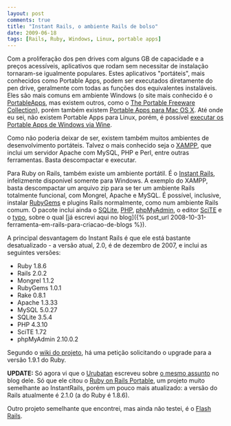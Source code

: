 ```yaml
---
layout: post
comments: true
title: "Instant Rails, o ambiente Rails de bolso"
date: 2009-06-18
tags: [Rails, Ruby, Windows, Linux, portable apps]
---
```

Com a proliferação dos pen drives com alguns GB de capacidade e a preços acessíveis, aplicativos que rodam sem necessitar de instalação tornaram-se igualmente populares. Estes aplicativos "portáteis", mais conhecidos como Portable Apps, podem ser executados diretamente do pen drive, geralmente com todas as funções dos equivalentes instaláveis. Eles são mais comuns em ambiente Windows (o site mais conhecido é o [PortableApps](http://portableapps.com/), mas existem outros, como o [The Portable Freeware Collection](http://www.portablefreeware.com/)), porém também existem [Portable Apps para Mac OS X](http://www.freesmug.org/portableapps/). Até onde eu sei, não existem Portable Apps para Linux, porém, é possível [executar os Portable Apps de Windows via Wine](http://www.linuxfortravelers.com/running-portable-apps-on-linux).

Como não poderia deixar de ser, existem também muitos ambientes de desenvolvimento portáteis. Talvez o mais conhecido seja o [XAMPP](http://portableapps.com/apps/development/servers/xampp), que inclui um servidor Apache com MySQL, PHP e Perl, entre outras ferramentas. Basta descompactar e executar.

Para Ruby on Rails, também existe um ambiente portátil. É o [Instant Rails](http://rubyforge.org/projects/instantrails/), infelizmente disponível somente para Windows. A exemplo do XAMPP, basta descompactar um arquivo zip para se ter um ambiente Rails totalmente funcional, com Mongrel, Apache e MySQL. É possível, inclusive, instalar [RubyGems](http://rubygems.org/) e plugins Rails normalmente, como num ambiente Rails comum. O pacote inclui ainda o [SQLite](http://www.sqlite.org/), [PHP](http://www.php.net/), [phpMyAdmin](http://www.phpmyadmin.net/), o editor [SciTE](http://www.scintilla.org/SciTE.html) e o [typo](http://typosphere.org/), sobre o qual [já escrevi aqui no blog]({% post_url 2008-10-31-ferramenta-em-rails-para-criacao-de-blogs %}).

A principal desvantagem do Instant Rails é que ele está bastante desatualizado - a versão atual, 2.0, é de dezembro de 2007, e inclui as seguintes versões:

- Ruby 1.8.6
- Rails 2.0.2
- Mongrel 1.1.2
- RubyGems 1.0.1
- Rake 0.8.1
- Apache 1.3.33
- MySQL 5.0.27
- SQLite 3.5.4
- PHP 4.3.10
- SciTE 1.72
- phpMyAdmin 2.10.0.2

Segundo o [wiki do projeto](http://instantrails.rubyforge.org/wiki/wiki.pl), há uma petição solicitando o upgrade para a versão 1.9.1 do Ruby.

**UPDATE:** Só agora vi que o [Urubatan](http://www.urubatan.com.br/) escreveu sobre [o mesmo assunto](http://www.urubatan.com.br/carregando-o-rails-no-bolso-e-programando-em-qualquer-lugar/) no blog dele. Só que ele citou o [Ruby on Rails Portable](http://sourceforge.net/projects/railsportable/), um projeto muito semelhante ao InstantRails, porém um pouco mais atualizado: a versão do Rails atualmente é 2.1.0 (a do Ruby é 1.8.6).

Outro projeto semelhante que encontrei, mas ainda não testei, é o [Flash Rails](http://rubyforge.org/projects/flashrails).
